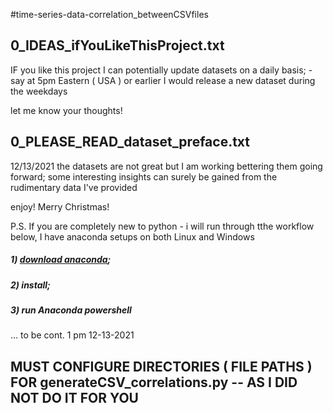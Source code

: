 #time-series-data-correlation_betweenCSVfiles

## 0_IDEAS_ifYouLikeThisProject.txt
IF you like this project I can potentially update datasets on a daily basis; 
-say at 5pm Eastern ( USA ) or earlier I would release a new dataset during the weekdays

let me know your thoughts!






## 0_PLEASE_READ_dataset_preface.txt
12/13/2021
the datasets are not great but I am working bettering them going forward; 
some interesting insights can surely be gained from the rudimentary data I've provided

enjoy! Merry Christmas!


P.S. If you are completely new to python - i will run through tthe workflow below, I have anaconda setups on both Linux and Windows
##### 1) [download anaconda](https://www.anaconda.com/ "anaconda"); 
##### 2) install; 
##### 3) run Anaconda powershell



 ... to be cont.
1 pm 12-13-2021




## MUST CONFIGURE DIRECTORIES ( FILE PATHS ) FOR generateCSV_correlations.py -- AS I DID NOT DO IT FOR YOU

